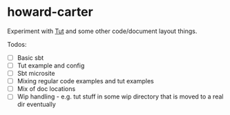 # howard-carter

Experiment with [Tut](http://tpolecat.github.io/tut//) and some other code/document layout things.

Todos:
- [ ] Basic sbt
- [ ] Tut example and config
- [ ] Sbt microsite
- [ ] Mixing regular code examples and tut examples
- [ ] Mix of doc locations
- [ ] Wip handling - e.g. tut stuff in some wip directory that is moved to a real dir eventually
